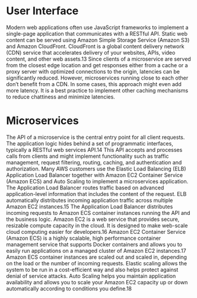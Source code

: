 
# User Interface
Modern web applications often use JavaScript frameworks to implement a
single-page application that communicates with a RESTful API. Static web
content can be served using Amazon Simple Storage Service (Amazon S3) and
Amazon CloudFront.
CloudFront is a global content delivery network (CDN) service that
accelerates delivery of your websites, APIs, video content, and other web
assets.13
Since clients of a microservice are served from the closest edge location and get
responses either from a cache or a proxy server with optimized connections to
the origin, latencies can be significantly reduced. However, microservices
running close to each other don’t benefit from a CDN. In some cases, this
approach might even add more latency. It is a best practice to implement other
caching mechanisms to reduce chattiness and minimize latencies.

# Microservices
The API of a microservice is the central entry point for all client requests. The
application logic hides behind a set of programmatic interfaces, typically a
RESTful web services API.14 This API accepts and processes calls from clients
and might implement functionality such as traffic management, request
filtering, routing, caching, and authentication and authorization.
Many AWS customers use the Elastic Load Balancing (ELB) Application Load
Balancer together with Amazon EC2 Container Service (Amazon ECS) and Auto
Scaling to implement a microservices application. The Application Load
Balancer routes traffic based on advanced application-level information that
includes the content of the request.
ELB automatically distributes incoming application traffic across
multiple Amazon EC2 instances.15
The Application Load Balancer distributes incoming requests to Amazon ECS
container instances running the API and the business logic.
Amazon EC2 is a web service that provides secure, resizable compute
capacity in the cloud. It is designed to make web-scale cloud computing
easier for developers.16
Amazon EC2 Container Service (Amazon ECS) is a highly scalable, high
performance container management service that supports Docker
containers and allows you to easily run applications on a managed cluster
of Amazon EC2 instances.17
Amazon ECS container instances are scaled out and scaled in, depending on the
load or the number of incoming requests. Elastic scaling allows the system to be
run in a cost-efficient way and also helps protect against denial of service
attacks.
Auto Scaling helps you maintain application availability and allows you
to scale your Amazon EC2 capacity up or down automatically according
to conditions you define.18
